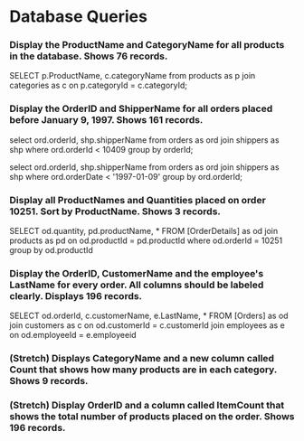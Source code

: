 # Database Queries

### Display the ProductName and CategoryName for all products in the database. Shows 76 records.

SELECT p.ProductName, c.categoryName from products as p
join categories as c on p.categoryId = c.categoryId;


### Display the OrderID and ShipperName for all orders placed before January 9, 1997. Shows 161 records.

select ord.orderId, shp.shipperName 
from orders as ord
join shippers as shp
where ord.orderId < 10409
group by orderId;


select ord.orderId, shp.shipperName
from orders as ord
join shippers as shp
where ord.orderDate < '1997-01-09'
group by ord.orderId;



### Display all ProductNames and Quantities placed on order 10251. Sort by ProductName. Shows 3 records.

SELECT od.quantity, pd.productName, *
FROM [OrderDetails] as od
join products as pd on od.productId = pd.productId
where od.orderId = 10251
group by od.productId

### Display the OrderID, CustomerName and the employee's LastName for every order. All columns should be labeled clearly. Displays 196 records.

SELECT  od.orderId, c.customerName, e.LastName, * FROM [Orders] as od
join customers as c on od.customerId = c.customerId
join employees as e on od.employeeId = e.employeeid

### (Stretch)  Displays CategoryName and a new column called Count that shows how many products are in each category. Shows 9 records.

### (Stretch) Display OrderID and a  column called ItemCount that shows the total number of products placed on the order. Shows 196 records. 